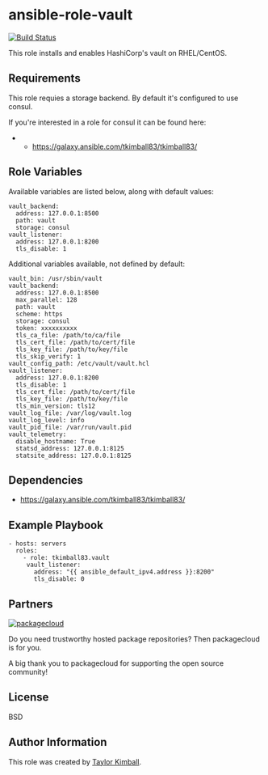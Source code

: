 # ansible-role-vault

[![Build Status](https://travis-ci.org/tkimball83/ansible-role-vault.svg?branch=master)](https://travis-ci.org/tkimball83/ansible-role-vault)

This role installs and enables HashiCorp's vault on RHEL/CentOS.

## Requirements

This role requies a storage backend.  By default it's configured to use consul.

If you're interested in a role for consul it can be found here:

 *  * https://galaxy.ansible.com/tkimball83/tkimball83/

## Role Variables

Available variables are listed below, along with default values:

    vault_backend:
      address: 127.0.0.1:8500
      path: vault
      storage: consul
    vault_listener:
      address: 127.0.0.1:8200
      tls_disable: 1

Additional variables available, not defined by default:

    vault_bin: /usr/sbin/vault
    vault_backend:
      address: 127.0.0.1:8500
      max_parallel: 128
      path: vault
      scheme: https
      storage: consul
      token: xxxxxxxxxx
      tls_ca_file: /path/to/ca/file
      tls_cert_file: /path/to/cert/file
      tls_key_file: /path/to/key/file
      tls_skip_verify: 1
    vault_config_path: /etc/vault/vault.hcl
    vault_listener:
      address: 127.0.0.1:8200
      tls_disable: 1
      tls_cert_file: /path/to/cert/file
      tls_key_file: /path/to/key/file
      tls_min_version: tls12
    vault_log_file: /var/log/vault.log
    vault_log_level: info
    vault_pid_file: /var/run/vault.pid
    vault_telemetry:
      disable_hostname: True
      statsd_address: 127.0.0.1:8125
      statsite_address: 127.0.0.1:8125

## Dependencies

 * https://galaxy.ansible.com/tkimball83/tkimball83/

## Example Playbook

    - hosts: servers
      roles:
        - role: tkimball83.vault
         vault_listener:
           address: "{{ ansible_default_ipv4.address }}:8200"
           tls_disable: 0

## Partners

[![packagecloud](http://dka575ofm4ao0.cloudfront.net/pages-transactional_logos/retina/10543/gKme3F4XRaC5EyKJzKsA)](https://packagecloud.io)

Do you need trustworthy hosted package repositories?  Then packagecloud is for you.

A big thank you to packagecloud for supporting the open source community!
         
## License

BSD

## Author Information

This role was created by [Taylor Kimball](http://www.linuxhq.org).
